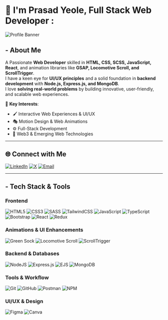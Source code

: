 # 👋 I'm Prasad Yeole, Full Stack Web Developer :  

![Profile Banner](https://i.imgur.com/KnJysUt.png)

## - About Me  
A Passionate **Web Developer** skilled in **HTML, CSS, SCSS, JavaScript, React**, and animation libraries like **GSAP, Locomotive Scroll, and ScrollTrigger**.  
I have a keen eye for **UI/UX principles** and a solid foundation in **backend development** with **Node.js, Express.js, and MongoDB**.  
I love **solving real-world problems** by building innovative, user-friendly, and scalable web experiences.  

🌟 **Key Interests**:  
- 🖌️ Interactive Web Experiences & UI/UX  
- 🎭 Motion Design & Web Animations  
- ⚙️ Full-Stack Development  
- 🧩 Web3 & Emerging Web Technologies  

---

## 🌐 Connect with Me  
[![LinkedIn](https://img.shields.io/badge/LinkedIn-%230077B5.svg?style=for-the-badge&logo=linkedin&logoColor=white)](https://linkedin.com/in/Prasad-Yeole-) [![X](https://img.shields.io/badge/X-%23000000.svg?style=for-the-badge&logo=x&logoColor=white)](https://x.com/Prasad_Yeole_) [![Email](https://img.shields.io/badge/Email-D14836?style=for-the-badge&logo=gmail&logoColor=white)](mailto:prasadyeole.contact@gmail.com)  

---

## - Tech Stack & Tools  
### **Frontend**  
![HTML5](https://img.shields.io/badge/html5-%23E34F26.svg?style=for-the-badge&logo=html5&logoColor=white) ![CSS3](https://img.shields.io/badge/css3-%231572B6.svg?style=for-the-badge&logo=css3&logoColor=white) ![SASS](https://img.shields.io/badge/SASS-hotpink.svg?style=for-the-badge&logo=SASS&logoColor=white) ![TailwindCSS](https://img.shields.io/badge/tailwindcss-%2338B2AC.svg?style=for-the-badge&logo=tailwind-css&logoColor=white) ![JavaScript](https://img.shields.io/badge/javascript-%23323330.svg?style=for-the-badge&logo=javascript&logoColor=%23F7DF1E) ![TypeScript](https://img.shields.io/badge/typescript-%23007ACC.svg?style=for-the-badge&logo=typescript&logoColor=white) ![Bootstrap](https://img.shields.io/badge/bootstrap-%238511FA.svg?style=for-the-badge&logo=bootstrap&logoColor=white) ![React](https://img.shields.io/badge/react-%2320232a.svg?style=for-the-badge&logo=react&logoColor=%2361DAFB) ![Redux](https://img.shields.io/badge/redux-%23593d88.svg?style=for-the-badge&logo=redux&logoColor=white)  

### **Animations & UI Enhancements**  
![Green Sock](https://img.shields.io/badge/GSAP-88CE02?style=for-the-badge&logo=greensock&logoColor=white) ![Locomotive Scroll](https://img.shields.io/badge/Locomotive%20Scroll-%231B1F23.svg?style=for-the-badge&logo=javascript&logoColor=white) ![ScrollTrigger](https://img.shields.io/badge/ScrollTrigger-000000?style=for-the-badge)

### **Backend & Databases**  
![NodeJS](https://img.shields.io/badge/node.js-6DA55F?style=for-the-badge&logo=node.js&logoColor=white) ![Express.js](https://img.shields.io/badge/express.js-%23404d59.svg?style=for-the-badge&logo=express&logoColor=%2361DAFB) ![EJS](https://img.shields.io/badge/ejs-%23B4CA65.svg?style=for-the-badge&logo=ejs&logoColor=black) ![MongoDB](https://img.shields.io/badge/MongoDB-%234ea94b.svg?style=for-the-badge&logo=mongodb&logoColor=white)  

### **Tools & Workflow**  
![Git](https://img.shields.io/badge/git-%23F05033.svg?style=for-the-badge&logo=git&logoColor=white) ![GitHub](https://img.shields.io/badge/github-%23121011.svg?style=for-the-badge&logo=github&logoColor=white) ![Postman](https://img.shields.io/badge/Postman-FF6C37?style=for-the-badge&logo=postman&logoColor=white) ![NPM](https://img.shields.io/badge/NPM-%23CB3837.svg?style=for-the-badge&logo=npm&logoColor=white)  

### **UI/UX & Design**  
![Figma](https://img.shields.io/badge/Figma-%23F24E1E.svg?style=for-the-badge&logo=figma&logoColor=white) ![Canva](https://img.shields.io/badge/Canva-%2300C4CC.svg?style=for-the-badge&logo=Canva&logoColor=white)  
